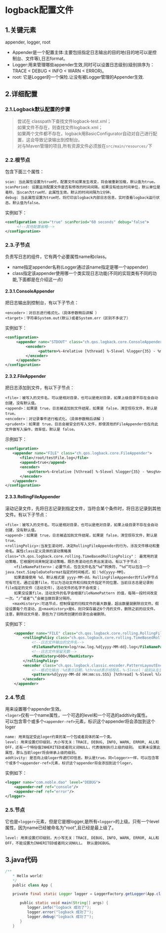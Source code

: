# logback配置文件

## 1.关键元素
appender, logger, root<br>
- Appender是一个配置主体:主要包括指定日志输出的目的地(目的地可以是控制台、文件等),日志format。
- Logger:用来管理哪些appender生效,同时可以设置日志级别(级别排序为： TRACE < DEBUG < INFO < WARN < ERROR)。
- root: 它是Logger的一个保险.让没有被Logger管理的Appender生效.

## 2.详细配置

### 2.1.Logback默认配置的步骤

> 尝试在 classpath下查找文件logback-test.xml；<br>
> 如果文件不存在，则查找文件logback.xml；<br>
> 如果两个文件都不存在，logback用BasicConfigurator自动对自己进行配置，这会导致记录输出到控制台。<br>
> 对与Maven管理的项目,所有资源文件必须放在``src/main/resources/``下<br>

### 2.2.根节点<configuration>
包含下面三个属性：<br>
```
scan: 当此属性设置为true时，配置文件如果发生改变，将会被重新加载，默认值为true。
scanPeriod: 设置监测配置文件是否有修改的时间间隔，如果没有给出时间单位，默认单位是毫秒。当scan为true时，此属性生效。默认的时间间隔为1分钟。
debug: 当此属性设置为true时，将打印出logback内部日志信息，实时查看logback运行状态。默认值为false。
```
实例如下：<br>
```xml
<configuration scan="true" scanPeriod="60 seconds" debug="false"> 
　　  <!--其他配置省略--> 
</configuration>　
```

### 2.3.子节点<appender>
负责写日志的组件，它有两个必要属性name和class。<br>
- name指定appender名称(Logger通过该name指定是哪一个appender)
- class指定该appender使用哪一个类实现日志功能(不同的实现类有不同的功能,下面都是在介绍这一点)


#### 2.3.1.ConsoleAppender 
把日志输出到控制台，有以下子节点：<br>
```
<encoder>：对日志进行格式化。（具体参数稍后讲解 ）
<target>：字符串System.out(默认)或者System.err（区别不多说了）
```

实例如下：<br>
```xml
<configuration> 
　　　<appender name="STDOUT" class="ch.qos.logback.core.ConsoleAppender"> 
　　　　　 <encoder> 
　　　　　　　　　<pattern>%-4relative [%thread] %-5level %logger{35} - %msg %n</pattern> 
　　　　　 </encoder> 
　　　</appender> 
</configuration>
```

#### 2.3.2.FileAppender
把日志添加到文件，有以下子节点：<br>
```
<file>：被写入的文件名，可以是相对目录，也可以是绝对目录，如果上级目录不存在会自动创建，没有默认值。
<append>：如果是 true，日志被追加到文件结尾，如果是 false，清空现存文件，默认是true。
<encoder>：对记录事件进行格式化。（具体参数稍后讲解 ）
<prudent>：如果是 true，日志会被安全的写入文件，即使其他的FileAppender也在向此文件做写入操作，效率低，默认是 false。
```

示例如下：<br>
```xml
<configuration> 
　　<appender name="FILE" class="ch.qos.logback.core.FileAppender"> 
　　　　<file>/root/testFile.log</file> 
　　　　<append>true</append> 
　　　　<encoder> 
　　　　　　<pattern>%-4relative [%thread] %-5level %logger{35} - %msg%n</pattern> 
　　　　</encoder> 
　　</appender> 
</configuration>
```

#### 2.3.3.RollingFileAppender
滚动记录文件，先将日志记录到指定文件，当符合某个条件时，将日志记录到其他文件。有以下子节点：<br>
```
<file>：被写入的文件名，可以是相对目录，也可以是绝对目录，如果上级目录不存在会自动创建，没有默认值。
<append>：如果是 true，日志被追加到文件结尾，如果是 false，清空现存文件，默认是true。	
<rollingPolicy>:当发生滚动时，决定RollingFileAppender的行为，涉及文件移动和重命名。属性class定义具体的滚动策略类
class="ch.qos.logback.core.rolling.TimeBasedRollingPolicy"： 最常用的滚动策略，它根据时间来制定滚动策略，既负责滚动也负责出发滚动。有以下子节点：
    <fileNamePattern>：必要节点，包含文件名及“%d”转换符，“%d”可以包含一个java.text.SimpleDateFormat指定的时间格式，如：%d{yyyy-MM}。
    如果直接使用 %d，默认格式是 yyyy-MM-dd。RollingFileAppender的file字节点可有可无，通过设置file，可以为活动文件和归档文件指定不同位置，当前日志总是记录到file指定的文件（活动文件），活动文件的名字不会改变；
    如果没设置file，活动文件的名字会根据fileNamePattern 的值，每隔一段时间改变一次。“/”或者“\”会被当做目录分隔符。	
　　<maxHistory>:可选节点，控制保留的归档文件的最大数量，超出数量就删除旧文件。假设设置每个月滚动，且<maxHistory>是6，则只保存最近6个月的文件，删除之前的旧文件。注意，删除旧文件是，那些为了归档而创建的目录也会被删除。
```

实例如下：<br>
```xml
    <appender name="FILE" class="ch.qos.logback.core.rolling.RollingFileAppender">
        <rollingPolicy class="ch.qos.logback.core.rolling.TimeBasedRollingPolicy">
            <!--日志文件输出的文件名-->
            <FileNamePattern>log/raw.log.%d{yyyy-MM-dd}.log</FileNamePattern>
            <!--日志文件保留天数-->
            <MaxHistory>600</MaxHistory>
        </rollingPolicy>
        <encoder class="ch.qos.logback.classic.encoder.PatternLayoutEncoder">
            <!--格式化输出：%d表示日期，%thread表示线程名，%-5level：级别从左显示5个字符宽度%msg：日志消息，%n是换行符-->
            <pattern>%d{yyyy-MM-dd HH:mm:ss.SSS} [%thread] %-5level %logger{50} - %msg%n</pattern>
        </encoder>
    </appender>
```

### 2.4.节点<logger>
用来设置哪个appender生效。<br>
``<loger>``仅有一个name属性，一个可选的level和一个可选的addtivity属性。<br>
可以包含零个或多个``<appender-ref>``元素，标识这个appender将会添加到这个loger<br>
```
name: 用来指定受此loger约束的某一个包或者具体的某一个类。
level: 用来设置打印级别，大小写无关：TRACE, DEBUG, INFO, WARN, ERROR, ALL和OFF，还有一个特俗值INHERITED或者同义词NULL，代表强制执行上级的级别。 如果未设置此属性，那么当前loger将会继承上级的级别。
addtivity: 是否向上级loger传递打印信息。默认是true。同<logger>一样，可以包含零个或多个<appender-ref>元素，标识这个appender将会添加到这个loger。
```
实例如下：<br>
```xml
<logger name="com.noble.dao" level="DEBUG">
    <appender-ref ref="console"/>
    <appender-ref ref="error"/>
</logger>
```

### 2.5.节点<root>
它也是``<logger>``元素，但是它是根logger,是所有``<logger>``的上级。只有一个level属性，因为name已经被命名为"root",且已经是最上级了。<br>
```
level: 用来设置打印级别，大小写无关：TRACE, DEBUG, INFO, WARN, ERROR, ALL和OFF，不能设置为INHERITED或者同义词NULL。 默认是DEBUG。
```

## 3.java代码
```java
/**
　　* Hello world!
　　*/
　　public class App {

　　private final static Logger logger = LoggerFactory.getLogger(App.class);

　　　　public static void main(String[] args) {
　　　　　　logger.info("logback 成功了");
　　　　　　logger.error("logback 成功了");
　　　　　　logger.debug("logback 成功了");
　　　　}
　　}
```